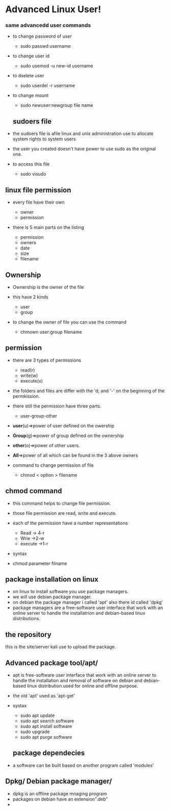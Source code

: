 # Advanced Linux User!
### same advancedd user commands
- to change password of user
  
  - sudo passwd username
- to change user id

  - sudo usemod -u new-id username
-  to dselete user
    
    - sudo userdel -r username
  - to change mount
  
     - sudo newuser:newgroup file name
    ## sudoers file
 - the sudoers file is afile linux and unix administration use to allocate system rights to system users
 - the user you created doesn't have power to use sudo as the original one.
 - to access this file
  
   - sudo visudo  
  ## linux file permission
 - every file have their own 
  
   - owner
   - permission
 - there is 5 main parts on the listing
   
   - permission
   - owners
   - date
   - size
   - filename
 ## Ownership
 - Ownership is the owner of the file 
 - this have 2 kinds 
     
     - user
     - group
 - to change the owner  of file you can use the command
  
   - chmown user:group filename
  ## permission
  - there are 3 types of permissions
   
     - read(r)
     - write(w)
     - execute(x)
   - the folders and files are differ with the 'd; and '-' on the beginning of the permkission.
- there still the permission have three parts.
 
   - user-group-other
 - **user**(u)=>power of user defined on the owership
 - **Group**(g)=>power of group defined on the ownership
 - **other**(o)=>power of other users.
 - **All**=>power of all which can be found in the 3 above owners
 - command to change permission of file
  
   - chmod < option > filename
  ## chmod command
  - this command helps to change file permission.
  - those file permission are read, write and execute.
  - each of the permission have a number representations
    
    - Read -> 4-r
    - Wrie ->2-w
    - execute ->1-r
  - syntax
  - chmod parameter filname
  ## package installation on linux
  - on linux to install  software you use package managers.
  - we will use debian package manager.
  - on debian the package manager i called 'apt' also there id called 'dpkg'
  - package managers are a free-software user interface that work with an online server to handle the installatrion and debian-based linux distributions.
  ## the repository
  this is the site/server kali use to upload the package.
  ## Advanced package tool/apt/
  - apt is free-software user interface that work with an online server to handle the installation and removal of software on debian and debian-based linux distribution.used for online and offline purpose.
  - the old 'apt' used as 'apt-get'
  - systax
    
    - sudo apt update
    - sudo apt search software
    - sudo apt install software
    - sudo upgrade
    - sudo apt purge software
    ## package dependecies
- a software can be built based on another program called 'modules'
## Dpkg/ Debian package manager/
- dpkg is an offline package mnaging program
- packages on debian have an extension".deb"
- 

